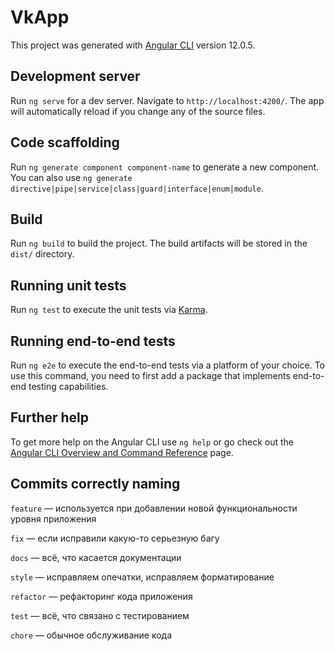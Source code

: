 # VkApp

This project was generated with [Angular CLI](https://github.com/angular/angular-cli) version 12.0.5.

## Development server

Run `ng serve` for a dev server. Navigate to `http://localhost:4200/`. The app will automatically reload if you change any of the source files.

## Code scaffolding

Run `ng generate component component-name` to generate a new component. You can also use `ng generate directive|pipe|service|class|guard|interface|enum|module`.

## Build

Run `ng build` to build the project. The build artifacts will be stored in the `dist/` directory.

## Running unit tests

Run `ng test` to execute the unit tests via [Karma](https://karma-runner.github.io).

## Running end-to-end tests

Run `ng e2e` to execute the end-to-end tests via a platform of your choice. To use this command, you need to first add a package that implements end-to-end testing capabilities.

## Further help

To get more help on the Angular CLI use `ng help` or go check out the [Angular CLI Overview and Command Reference](https://angular.io/cli) page.

## Commits correctly naming
`feature` — используется при добавлении новой функциональности уровня приложения

`fix` — если исправили какую-то серьезную багу

`docs` — всё, что касается документации

`style` — исправляем опечатки, исправляем форматирование

`refactor` — рефакторинг кода приложения

`test` — всё, что связано с тестированием

`chore` — обычное обслуживание кода
